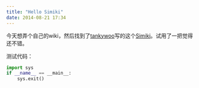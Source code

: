 ```yaml
---
title: "Hello Simiki"
date: 2014-08-21 17:34
---
```


今天想弄个自己的wiki，然后找到了[tankywoo](http://tankywoo.com/)写的这个[Simiki](http://simiki.org)。试用了一把觉得还不错。

测试代码：

```python
import sys
if __name__ == __main__:
    sys.exit()

```
